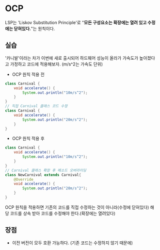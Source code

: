 # OCP
LSP는 'Liskov Substitution Principle'로 "**모든 구성요소는 확장에는 열려 있고 수정에는 닫혀있다.**"는 원칙이다. </br>

## 실습
'카니발'이라는 차가 이번에 새로 출시되어 하드웨어 성능이 올라가 가속도가 높아졌다고 가정하고 코드에 적용해보자. (m/s^2는 가속도 단위)
- OCP 원칙 적용 전
```java
class Carnival {
    void accelerate() {
        System.out.println("10m/s^2");
    }
}
// 직접 Carnival 클래스 코드 수정
class Carnival {
    void accelerate() {
        System.out.println("20m/s^2");
    }
}
```
- OCP 원칙 적용 후
```java
class Carnival {
    void accelerate() {
        System.out.println("10m/s^2");
    }
}
// Carnival 클래스 확장 후 메소드 오버라이딩
class NewCarnival extends Carnival{
    @Override
    void accelerate() {
        System.out.println("20m/s^2");        
    }
}
```
OCP 원칙을 적용하면 기존의 코드를 직접 수정하는 것이 아니라(수정에 닫혀있다) 해당 코드를 상속 받아 코드를 수정해야 한다.(확장에는 열려있다)

## 장점
- 이전 버전이 모두 호환 가능하다. (기존 코드는 수정하지 않기 때문에)
